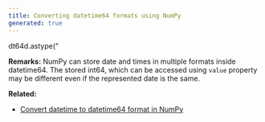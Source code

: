 ```yaml
---
title: Converting datetime64 formats using NumPy
generated: true
---
```


<div markdown="1" class="ans">
dt64d.astype("<M8[us]")
dt64ns.astype("<M8[D]")
</div>

**Remarks:**
NumPy can store date and times in multiple formats inside datetime64.
The stored int64, which can be accessed using `value` property may be different even if the represented date is the same.

**Related:**
- [Convert datetime to datetime64 format in NumPy](/en-US/numpy/convert-datetime-to-datetime64)
